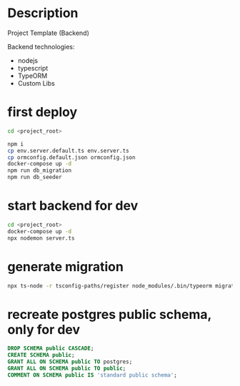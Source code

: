 # Description

Project Template (Backend)

Backend technologies:
+ nodejs
+ typescript
+ TypeORM
+ Custom Libs


# first deploy
```sh
cd <project_root>

npm i
cp env.server.default.ts env.server.ts
cp ormconfig.default.json ormconfig.json
docker-compose up -d
npm run db_migration
npm run db_seeder
```

# start backend for dev
```sh
cd <project_root>
docker-compose up -d
npx nodemon server.ts
```

# generate migration
```sh
npx ts-node -r tsconfig-paths/register node_modules/.bin/typeorm migration:generate -n Initial
```

# recreate postgres public schema, only for dev
```sql
DROP SCHEMA public CASCADE;
CREATE SCHEMA public;
GRANT ALL ON SCHEMA public TO postgres;
GRANT ALL ON SCHEMA public TO public;
COMMENT ON SCHEMA public IS 'standard public schema';
```
